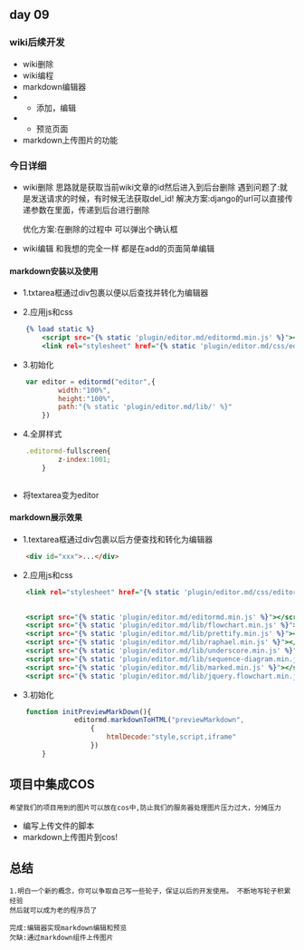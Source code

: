 ## day 09

### wiki后续开发
- wiki删除
- wiki编程
- markdown编辑器
- - 添加，编辑
- - 预览页面
- markdown上传图片的功能

### 今日详细

- wiki删除
    思路就是获取当前wiki文章的id然后进入到后台删除
    遇到问题了:就是发送请求的时候，有时候无法获取del_id! 
    解决方案:django的url可以直接传递参数在<a>里面，传递到后台进行删除
    
    优化方案:在删除的过程中 可以弹出个确认框
    
- wiki编辑
    和我想的完全一样 都是在add的页面简单编辑

#### markdown安装以及使用
-    1.txtarea框通过div包裹以便以后查找并转化为编辑器

-    2.应用js和css
```djangotemplate
    {% load static %}
        <script src="{% static 'plugin/editor.md/editormd.min.js' %}"></script>
        <link rel="stylesheet" href="{% static 'plugin/editor.md/css/editormd.min.css' %}">

```
    
-   3.初始化
```javascript
    var editor = editormd("editor",{
            width:"100%",
            height:"100%",
            path:"{% static 'plugin/editor.md/lib/' %}"
        })
```
         

-   4.全屏样式
````javascript
    .editormd-fullscreen{
            z-index:1001;
        }
    
````
        
- 将textarea变为editor

#### markdown展示效果
- 1.textarea框通过div包裹以后方便查找和转化为编辑器
````html
    <div id="xxx">...</div>
````
- 2.应用js和css
```djangotemplate
    <link rel="stylesheet" href="{% static 'plugin/editor.md/css/editormd.preview.min.css' %}">
    

    <script src="{% static 'plugin/editor.md/editormd.min.js' %}"></script>
    <script src="{% static 'plugin/editor.md/lib/flowchart.min.js' %}"></script>
    <script src="{% static 'plugin/editor.md/lib/prettify.min.js' %}"></script>
    <script src="{% static 'plugin/editor.md/lib/raphael.min.js' %}"></script>
    <script src="{% static 'plugin/editor.md/lib/underscore.min.js' %}"></script>
    <script src="{% static 'plugin/editor.md/lib/sequence-diagram.min.js' %}"></script>
    <script src="{% static 'plugin/editor.md/lib/marked.min.js' %}"></script>
    <script src="{% static 'plugin/editor.md/lib/jquery.flowchart.min.js' %}"></script>
```
-   3.初始化
```javascript
    function initPreviewMarkDown(){
                editormd.markdownToHTML("previewMarkdown",
                    {
                        htmlDecode:"style,script,iframe"
                    })
        }

```

## 项目中集成COS
    希望我们的项目用到的图片可以放在cos中,防止我们的服务器处理图片压力过大，分摊压力
- 编写上传文件的脚本
- markdown上传图片到cos!




## 总结
    1.明白一个新的概念，你可以争取自己写一些轮子，保证以后的开发使用。 不断地写轮子积累经验
    然后就可以成为老的程序员了
    
    完成:编辑器实现markdown编辑和预览
    欠缺:通过markdown组件上传图片